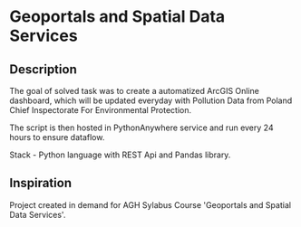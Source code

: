 Geoportals and Spatial Data Services
============

## Description

The goal of solved task was to create a automatized ArcGIS Online dashboard, which will be updated everyday with
Pollution Data from Poland Chief Inspectorate For Environmental Protection.

The script is then hosted in PythonAnywhere service and run every 24 hours to ensure dataflow.

Stack - Python language with REST Api and Pandas library.

## Inspiration

Project created in demand for AGH Sylabus Course 'Geoportals and Spatial Data Services'.
